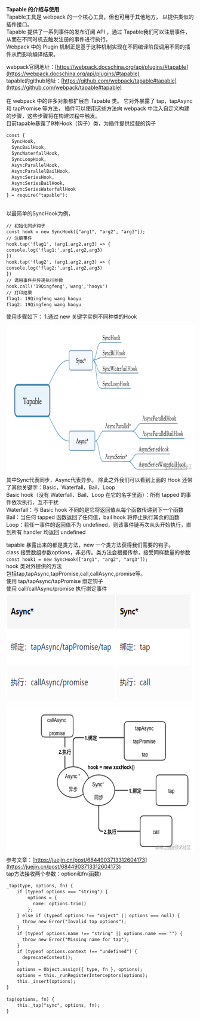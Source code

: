 **Tapable 的介绍与使用**<br>
Tapable工具是 webpack 的一个核心工具，但也可用于其他地方， 以提供类似的插件接口。<br>
Tapable 提供了一系列事件的发布订阅 API ，通过 Tapable我们可以注册事件，从而在不同时机去触发注册的事件进行执行。<br>
Webpack 中的 Plugin 机制正是基于这种机制实现在不同编译阶段调用不同的插件从而影响编译结果。<br>

webpack官网地址：[https://webpack.docschina.org/api/plugins/#tapable](https://webpack.docschina.org/api/plugins/#tapable) <br>
tapable的github地址：[https://github.com/webpack/tapable#tapable](https://github.com/webpack/tapable#tapable) <br>
<br>
在 webpack 中的许多对象都扩展自 Tapable 类。 它对外暴露了 tap，tapAsync 和 tapPromise 等方法， 
插件可以使用这些方法向 webpack 中注入自定义构建的步骤，这些步骤将在构建过程中触发。<br>
目前tapable暴露了9种Hook（钩子）类，为插件提供挂载的钩子
```aidl
const {
  SyncHook,
  SyncBailHook,
  SyncWaterfallHook,
  SyncLoopHook,
  AsyncParallelHook,
  AsyncParallelBailHook,
  AsyncSeriesHook,
  AsyncSeriesBailHook,
  AsyncSeriesWaterfallHook
} = require("tapable");
```
<br>
以最简单的SyncHook为例，

```aidl
// 初始化同步钩子
const hook = new SyncHook(["arg1", "arg2", "arg3"]);
// 注册事件
hook.tap('flag1', (arg1,arg2,arg3) => {
console.log('flag1:',arg1,arg2,arg3)
})
hook.tap('flag2', (arg1,arg2,arg3) => {
console.log('flag2:',arg1,arg2,arg3)
})
// 调用事件并传递执行参数
hook.call('19Qingfeng','wang','haoyu')
// 打印结果
flag1: 19Qingfeng wang haoyu
flag2: 19Qingfeng wang haoyu
```
使用步骤如下：
1.通过 new 关键字实例不同种类的Hook

<img height="400" src="https://github.com/seapack-hub/webpack-loader-plugin/blob/master/public/images/img.png" width="800"/><br>
其中Sync代表同步，Async代表异步。 除此之外我们可以看到上面的 Hook 还带了其他关键字：Basic，Waterfall，Bail，Loop<br>
Basic hook（没有 Waterfall、Bail、Loop 在它的名字里面）：所有 tapped 的事件依次执行，互不干扰 <br>
Waterfall：与 Basic hook 不同的是它将返回值从每个函数传递到下一个函数 <br>
Bail：当任何 tapped 函数返回了任何值，bail hook 将停止执行其余的函数 <br>
Loop：若任一事件的返回值不为 undefined，则该事件链再次从头开始执行，直到所有 handler 均返回 undefined <br>

tapable 暴露出来的都是类方法，new 一个类方法获得我们需要的钩子。<br>
class 接受数组参数options，非必传。类方法会根据传参，接受同样数量的参数<br>
`const hook1 = new SyncHook(["arg1", "arg2", "arg3"]);` <br>
hook 类对外提供的方法 <br>
包括tap,tapAsync,tapPromise,call,callAsync,promise等。<br>
使用 tap/tapAsync/tapPromise 绑定钩子<br>
使用 call/callAsync/promise 执行绑定事件<br>
<img height="300" src="https://github.com/seapack-hub/webpack-loader-plugin/blob/master/public/images/img_1.png" width="600"/> <br>
<img height="400" src="https://github.com/seapack-hub/webpack-loader-plugin/blob/master/public/images/img_2.png" width="600"/> <br>
参考文章：[https://juejin.cn/post/6844903713312604173](https://juejin.cn/post/6844903713312604173) <br>
tap方法接收两个参数：option和fn(函数)<br>
```aidl
_tap(type, options, fn) {
	if (typeof options === "string") {
		options = {
		  name: options.trim()
	    };
	} else if (typeof options !== "object" || options === null) {
	  throw new Error("Invalid tap options");
	}
	if (typeof options.name !== "string" || options.name === "") {
	  throw new Error("Missing name for tap");
	}
	if (typeof options.context !== "undefined") {
	  deprecateContext();
	}
	options = Object.assign({ type, fn }, options);
	options = this._runRegisterInterceptors(options);
	this._insert(options);
}

tap(options, fn) {
    this._tap("sync", options, fn);
}
```
<br>
